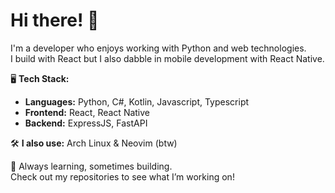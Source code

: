 # Hi there! 👋

I'm a developer who enjoys working with Python and web technologies.  
I build with React but I also dabble in mobile development with React Native.

🖥️ **Tech Stack:**  
- **Languages:** Python, C#, Kotlin, Javascript, Typescript
- **Frontend:** React, React Native
- **Backend:** ExpressJS, FastAPI

🛠️ **I also use:** Arch Linux & Neovim (btw)

🚀 Always learning, sometimes building.  
Check out my repositories to see what I’m working on!  
